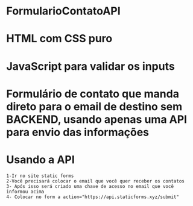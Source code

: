 # FormularioContatoAPI
# HTML com CSS puro
# JavaScript para validar os inputs
# Formulário de contato que manda direto para o email de destino sem BACKEND, usando apenas uma API para envio das informações

# Usando a API
    1-Ir no site static forms
    2-Você precisará colocar o email que você quer receber os contatos
    3- Após isso será criado uma chave de acesso no email que você informou acima
    4- Colocar no form a action="https://api.staticforms.xyz/submit"


